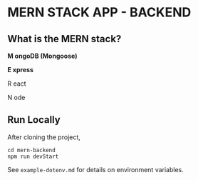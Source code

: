 # MERN STACK APP - BACKEND

## What is the MERN stack?

**M ongoDB (Mongoose)**

**E xpress**

R eact

N ode

## Run Locally

After cloning the project,

```
cd mern-backend
npm run devStart
```

See `example-dotenv.md` for details on environment variables.
